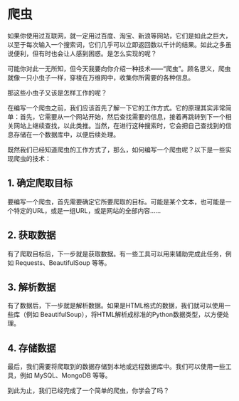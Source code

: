 # 爬虫

如果你使用过互联网，就一定用过百度、淘宝、新浪等网站，它们是如此之巨大，以至于每次输入一个搜索词，它们几乎可以立即返回数以千计的结果。如此之多虽说便利，但有时也会让人感到困惑。是怎么实现的呢？

可能你对此一无所知，但今天我要向你介绍一种技术——“爬虫”。顾名思义，爬虫就像一只小虫子一样，穿梭在万维网中，收集你所需要的各种信息。

那这些小虫子又该是怎样工作的呢？

在编写一个爬虫之前，我们应该首先了解一下它的工作方式。它的原理其实非常简单：首先，它需要从一个网站开始，然后查找需要的信息，接着再跳转到下一个相关网站上继续查找，以此类推。当然，在进行这种搜索时，它会把自己查找到的信息存储在一个数据库中，以便后续处理。

既然我们已经知道爬虫的工作方式了，那么，如何编写一个爬虫呢？以下是一些实现爬虫的技术：

## 1. 确定爬取目标
要编写一个爬虫，首先需要确定它所要爬取的目标。可能是某个文本，也可能是一个特定的URL，或是一组URL，或是网站的全部内容……

## 2. 获取数据
有了爬取目标后，下一步就是获取数据。有一些工具可以用来辅助完成此任务，例如 Requests、BeautifulSoup 等等。

## 3. 解析数据
有了数据后，下一步就是解析数据。如果是HTML格式的数据，我们就可以使用一些库（例如 BeautifulSoup），将HTML解析成标准的Python数据类型，以方便处理。

## 4. 存储数据
最后，我们需要将爬取到的数据存储到本地或远程数据库中。我们可以使用一些工具，例如 MySQL、MongoDB 等等。

到此为止，我们已经完成了一个简单的爬虫，你学会了吗？